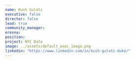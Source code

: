 ```yaml
---
name: Kush Gulati
executive: false
director: false
lead: true
community_manager:  
erevna:   
position:  
project: NYC Data
image: ../assets/default_exec_image.png
linkedin: "https://www.linkedin.com/in/kush-gulati-duke/"
---
```

